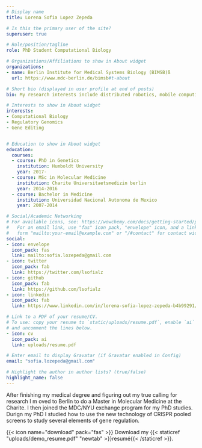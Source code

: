 ```yaml
---
# Display name
title: Lorena Sofia Lopez Zepeda

# Is this the primary user of the site?
superuser: true

# Role/position/tagline
role: PhD Student Computational Biology 

# Organizations/Affiliations to show in About widget
organizations:
- name: Berlin Institute for Medical Systems Biology (BIMSB)ß
  url: https://www.mdc-berlin.de/bimsb#t-about

# Short bio (displayed in user profile at end of posts)
bio: My research interests include distributed robotics, mobile computing and programmable matter.

# Interests to show in About widget
interests:
- Computational Biology
- Regulatory Genomics
- Gene Editing


# Education to show in About widget
education:
  courses:
  - course: PhD in Genetics
    institution: Humboldt University
    year: 2017-
  - course: MSc in Molecular Medicine 
    institution: Charite Universitaetsmedizin berlin
    year: 2014-2016
  - course: Bachelor in Medicine
    institution: Universidad Nacional Autonoma de Mexico
    year: 2007-2014

# Social/Academic Networking
# For available icons, see: https://wowchemy.com/docs/getting-started/page-builder/#icons
#   For an email link, use "fas" icon pack, "envelope" icon, and a link in the
#   form "mailto:your-email@example.com" or "/#contact" for contact widget.
social:
- icon: envelope
  icon_pack: fas
  link: mailto:sofia.lozepeda@gmail.com
- icon: twitter
  icon_pack: fab
  link: https://twitter.com/lsofialz
- icon: github
  icon_pack: fab
  link: https://github.com/lsofialz
- icon: linkedin
  icon_pack: fab
  link: https://www.linkedin.com/in/lorena-sofia-lopez-zepeda-b4b99291/

# Link to a PDF of your resume/CV.
# To use: copy your resume to `static/uploads/resume.pdf`, enable `ai` icons in `params.toml`, 
# and uncomment the lines below.
- icon: cv
  icon_pack: ai
  link: uploads/resume.pdf

# Enter email to display Gravatar (if Gravatar enabled in Config)
email: "sofia.lozepeda@gmail.com"

# Highlight the author in author lists? (true/false)
highlight_name: false
---
```


After finishing my medical degree and figuring out my true calling for research I m oved to Berlin to do a Master in Molecular Medicine at the Charite. I then joined the MDC/NYU exchange program for my PhD studies. Durign my PhD I studied how to use the new technology of CRISPR pooled screens to study several elements of gene regulation. 

{{< icon name="download" pack="fas" >}} Download my {{< staticref "uploads/demo_resume.pdf" "newtab" >}}resumé{{< /staticref >}}.